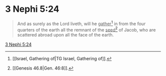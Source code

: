# 3 Nephi 5:24

> And as surely as the Lord liveth, will he <u>gather</u>[^a] in from the four quarters of the earth all the remnant of the <u>seed</u>[^b] of Jacob, who are scattered abroad upon all the face of the earth.

[3 Nephi 5:24](https://www.churchofjesuschrist.org/study/scriptures/bofm/3-ne/5?lang=eng&id=p24#p24)


[^a]: [[Israel, Gathering of|TG Israel, Gathering of]].  
[^b]: [[Genesis 46.8|Gen. 46:8]].  
